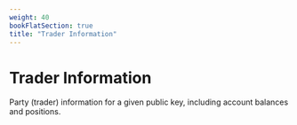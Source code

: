 ```yaml
---
weight: 40 
bookFlatSection: true
title: "Trader Information"
---
```


# Trader Information

Party (trader) information for a given public key, including account balances and positions.